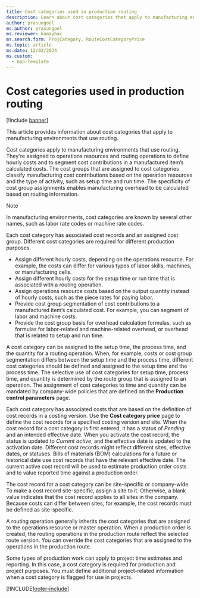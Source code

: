 ```yaml
---
title: Cost categories used in production routing
description: Learn about cost categories that apply to manufacturing environments that use routing, including an outline on associated cost records.
author: prasungoel
ms.author: prasungoel
ms.reviewer: kamaybac
ms.search.form: ProjCategory, RouteCostCategoryPrice
ms.topic: article
ms.date: 12/02/2024
ms.custom: 
  - bap-template
---
```


# Cost categories used in production routing

[!include [banner](../includes/banner.md)]

This article provides information about cost categories that apply to manufacturing environments that use routing.

Cost categories apply to manufacturing environments that use routing. They're assigned to operations resources and routing operations to define hourly costs and to segment cost contributions in a manufactured item’s calculated costs. The cost groups that are assigned to cost categories classify manufacturing cost contributions based on the operation resources and the type of activity, such as setup time and run time. The specificity of cost group assignments enables manufacturing overhead to be calculated based on routing information.

> [!NOTE]
> In manufacturing environments, cost categories are known by several other names, such as labor rate codes or machine rate codes.

Each cost category has associated cost records and an assigned cost group. Different cost categories are required for different production purposes.

- Assign different hourly costs, depending on the operations resource. For example, the costs can differ for various types of labor skills, machines, or manufacturing cells.
- Assign different hourly costs for the setup time or run time that is associated with a routing operation.
- Assign operations resource costs based on the output quantity instead of hourly costs, such as the piece rates for paying labor.
- Provide cost group segmentation of cost contributions to a manufactured item’s calculated cost. For example, you can segment of labor and machine costs.
- Provide the cost group basis for overhead calculation formulas, such as formulas for labor-related and machine-related overhead, or overhead that is related to setup and run time.

A cost category can be assigned to the setup time, the process time, and the quantity for a routing operation. When, for example, costs or cost group segmentation differs between the setup time and the process time, different cost categories should be defined and assigned to the setup time and the process time. The selective use of cost categories for setup time, process time, and quantity is determined by the route group that is assigned to an operation. The assignment of cost categories to time and quantity can be mandated by company-wide policies that are defined on the **Production control parameters** page.

Each cost category has associated costs that are based on the definition of cost records in a costing version. Use the **Cost category price** page to define the cost records for a specified costing version and site. When the cost record for a cost category is first entered, it has a status of *Pending* and an intended effective date. When you activate the cost record, the status is updated to *Current active*, and the effective date is updated to the activation date. Different cost records might reflect different sites, effective dates, or statuses. Bills of materials (BOM) calculations for a future or historical date use cost records that have the relevant effective date. The current active cost record will be used to estimate production order costs and to value reported time against a production order.

The cost record for a cost category can be site-specific or company-wide. To make a cost record site-specific, assign a site to it. Otherwise, a blank value indicates that the cost record applies to all sites in the company. Because costs can differ between sites, for example, the cost records must be defined as site-specific.

A routing operation generally inherits the cost categories that are assigned to the operations resource or master operation. When a production order is created, the routing operations in the production route reflect the selected route version. You can override the cost categories that are assigned to the operations in the production route.

Some types of production work can apply to project time estimates and reporting. In this case, a cost category is required for production and project purposes. You must define additional project-related information when a cost category is flagged for use in projects.

[!INCLUDE[footer-include](../../includes/footer-banner.md)]
